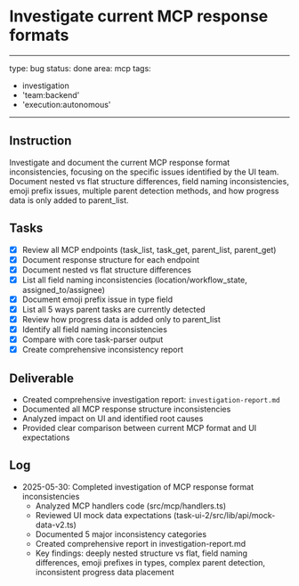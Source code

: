 # Investigate current MCP response formats

---
type: bug
status: done
area: mcp
tags:
  - investigation
  - 'team:backend'
  - 'execution:autonomous'
---


## Instruction
Investigate and document the current MCP response format inconsistencies, focusing on the specific issues identified by the UI team. Document nested vs flat structure differences, field naming inconsistencies, emoji prefix issues, multiple parent detection methods, and how progress data is only added to parent_list.

## Tasks
- [x] Review all MCP endpoints (task_list, task_get, parent_list, parent_get)
- [x] Document response structure for each endpoint
- [x] Document nested vs flat structure differences
- [x] List all field naming inconsistencies (location/workflow_state, assigned_to/assignee)
- [x] Document emoji prefix issue in type field
- [x] List all 5 ways parent tasks are currently detected
- [x] Review how progress data is added only to parent_list
- [x] Identify all field naming inconsistencies
- [x] Compare with core task-parser output
- [x] Create comprehensive inconsistency report

## Deliverable
- Created comprehensive investigation report: `investigation-report.md`
- Documented all MCP response structure inconsistencies
- Analyzed impact on UI and identified root causes
- Provided clear comparison between current MCP format and UI expectations

## Log
- 2025-05-30: Completed investigation of MCP response format inconsistencies
  - Analyzed MCP handlers code (src/mcp/handlers.ts)
  - Reviewed UI mock data expectations (task-ui-2/src/lib/api/mock-data-v2.ts)
  - Documented 5 major inconsistency categories
  - Created comprehensive report in investigation-report.md
  - Key findings: deeply nested structure vs flat, field naming differences, emoji prefixes in types, complex parent detection, inconsistent progress data placement

